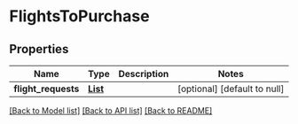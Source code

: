 # FlightsToPurchase
## Properties

Name | Type | Description | Notes
------------ | ------------- | ------------- | -------------
**flight\_requests** | [**List**](FlightToPurchase.md) |  | [optional] [default to null]

[[Back to Model list]](../README.md#documentation-for-models) [[Back to API list]](../README.md#documentation-for-api-endpoints) [[Back to README]](../README.md)

